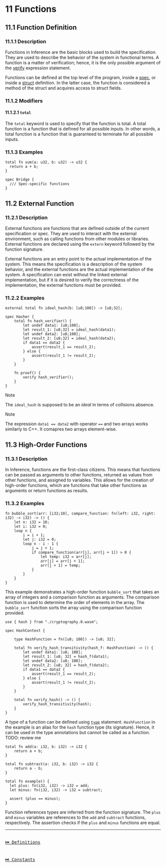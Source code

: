 # 11 Functions

## 11.1 Function Definition

### 11.1.1 Description

Functions in Inference are the basic blocks used to build the specification. They are used to describe the behavior of the system in functional terms. A function is a matter of verification; hence, it is the only possible argument of the [verify](./statements.md#9-verify) expression statement.

Functions can be defined at the top level of the program, inside a [spec](./definitions.md#101-spec), or inside a [struct](./definitions.md#103-struct) definition. In the latter case, the function is considered a method of the struct and acquires access to struct fields.

### 11.1.2 Modifiers

#### 11.1.2.1 `total`

The `total` keyword is used to specify that the function is total. A total function is a function that is defined for all possible inputs. In other words, a total function is a function that is guaranteed to terminate for all possible inputs.

### 11.1.3 Examples

```inference
total fn sum(a: u32, b: u32) -> u32 {
  return a + b;
}

spec Bridge {
  /// Spec-specific functions
}
```

## 11.2 External Function

### 11.2.1 Description

External functions are functions that are defined outside of the current specification or spec. They are used to interact with the external environment, such as calling functions from other modules or libraries. External functions are declared using the `extern` keyword followed by the function signature.

External functions are an entry point to the actual implementation of the system. This means the specification is a description of the system behavior, and the external functions are the actual implementation of the system. A specification can exist without the linked external implementation, but if it is desired to verify the correctness of the implementation, the external functions must be provided.

### 11.2.2 Examples

```inference
external total fn ideal_hash(b: [u8;100]) -> [u8;32];

spec Hasher {
    total fn hash_verifier() {
        let undef data1: [u8;100];
        let result_1: [u8;32] = ideal_hash(data1);
        let undef data2: [u8;100];
        let result_2: [u8;32] = ideal_hash(data2);
        if data1 == data2 {
            assert(result_1 == result_2);
        } else {
            assert(result_1 != result_2);
        }
    }

    fn proof() {
        verify hash_verifier();
    }
}
```

> [!NOTE]
> The `ideal_hash` is supposed to be an _ideal_ in terms of collisions absence.

> [!NOTE]
> The expression `data1 == data2` with operator `==` and two arrays works similarly to C++. It comapres two arrays element-wise.

## 11.3 High-Order Functions

### 11.3.1 Description

In Inference, functions are the first-class citizens. This means that functions can be passed as arguments to other functions, returned as values from other functions, and assigned to variables. This allows for the creation of high-order functions, which are functions that take other functions as arguments or return functions as results.

### 11.3.2 Examples

```inference
fn bubble_sort(arr: [i32;10], compare_function: fn(left: i32, right: i32) -> i32) -> () {
    let n: i32 = 10;
    let i: i32 = 0;
    loop n {
        i = i + 1;
        let j: i32 = 0;
        loop n - i - 1 {
            j = j + 1;
            if compare_function(arr[j], arr[j + 1]) > 0 {
                let temp: i32 = arr[j];
                arr[j] = arr[j + 1];
                arr[j + 1] = temp;
            }
        }
    }
}
```

This example demonstrates a high-order function `bubble_sort` that takes an array of integers and a comparison function as arguments. The comparison function is used to determine the order of elements in the array. The `bubble_sort` function sorts the array using the comparison function provided.

```inference
use { hash } from "./cryptography.0.wasm";

spec HashContext {

    type HashFunction = fn([u8; 100]) -> [u8; 32];

    total fn verify_hash_transitivity(hash_f: HashFunction) -> () {
        let undef data1: [u8; 100];
        let result_1: [u8; 32] = hash_f(data1);
        let undef data2: [u8; 100];
        let result_2: [u8; 32] = hash_f(data2);
        if data1 == data2 {
            assert(result_1 == result_2);
        } else {
            assert(result_1 != result_2);
        }
    }

    total fn verify_hash() -> () {
        verify_hash_transitivity(hash);
    }
}
```

A type of a function can be defined using [`type`](./statements.md#97-type-definition) statement. `HashFunction` in the example is an alias for the `hash` function type (its signature). Hence, it can be used in the type annotations but cannot be called as a function. TODO: review me

```inference
total fn add(a: i32, b: i32) -> i32 {
    return a + b;
}

total fn subtract(a: i32, b: i32) -> i32 {
    return a - b;
}

total fn example() {
  let plus: fn(i32, i32) -> i32 = add;
  let minus: fn(i32, i32) -> i32 = subtract;

  assert (plus == minus);
}
```

Function references types are inferred from the function signature. The `plus` and `minus` variables are references to the `add` and `subtract` functions, respectively. The assertion checks if the `plus` and `minus` functions are equal.

---

[<kbd><br>⏮️ Definitions<br><br></kbd>](./definitions.md)
[<kbd><br>⏭️ Constants<br><br></kbd>](./constants.md)
